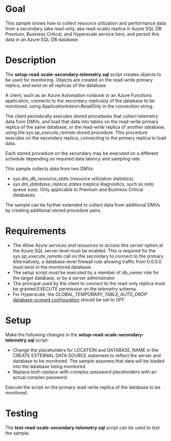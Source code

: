 # Goal

This sample shows how to collect resource utilization and performance data from a secondary (aka read-only, aka read-scale) replica in Azure SQL DB Premium, Business Critical, and Hyperscale service tiers, and persist this data in an Azure SQL DB database.

# Description

The **setup-read-scale-secondary-telemetry.sql** script creates objects to be used for monitoring. Objects are created on the read-write primary replica, and exist on all replicas of the database.

A client, such as an Azure Automation runbook or an Azure Functions application, connects to the secondary replica(s) of the database to be monitored, using *ApplicationIntent=ReadOnly* in the connection string.

The client periodically executes stored procedures that collect telemetry data from DMVs, and load that data into tables on the read-write primary replica of the same database, or the read-write replica of another database, using the *sys.sp_execute_remote* stored procedure. This procedure executes on the secondary replica, connecting to the primary replica to load data.

Each stored procedure on the secondary may be executed on a different schedule depending on required data latency and sampling rate.

This sample collects data from two DMVs:

- *sys.dm_db_resource_stats* (resource utilization statistics).
- *sys.dm_database_replica_states* (replica diagnostics, such as redo queue size). Only applicable to Premium and Business Critical databases.

The sample can be further extended to collect data from additional DMVs by creating additional stored procedure pairs.

# Requirements

- The *Allow Azure services and resources to access this server* option at the Azure SQL server level must be enabled. This is required for the *sys.sp_execute_remote* call on the secondary to connect to the primary. Alternatively, a database-level firewall rule allowing traffic from 0.0.0.0 must exist in the monitored database.
- The setup script must be executed by a member of *db_owner* role for the target database, or by a server administrator.
- The principal used by the client to connect to the read-only replica must be granted EXECUTE permission on the *telemetry* schema.
- For Hyperscale, the *GLOBAL_TEMPORARY_TABLE_AUTO_DROP* [database-scoped configuration](https://docs.microsoft.com/sql/t-sql/statements/alter-database-scoped-configuration-transact-sql) should be set to *OFF*.

# Setup

Make the following changes in the **setup-read-scale-secondary-telemetry.sql** script:

- Change the placeholders for LOCATION and DATABASE_NAME in the CREATE EXTERNAL DATA SOURCE statement to reflect the server and database to be monitored. The sample assumes that data will be loaded into the database being monitored.
- Replace both *replace-with-complex-password* placeholders with an actual complex password.

Execute the script on the primary read-write replica of the database to be monitored.

# Testing

The **test-read-scale-secondary-telemetry.sql** script can be used to test the sample.
